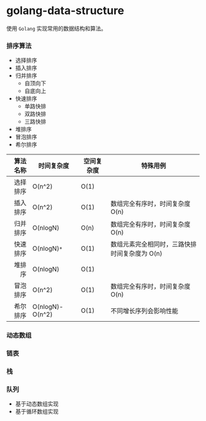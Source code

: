 # golang-data-structure

使用 `Golang` 实现常用的数据结构和算法。

### 排序算法
- 选择排序
- 插入排序
- 归并排序
  + 自顶向下
  + 自底向上
- 快速排序
  + 单路快排
  + 双路快排
  + 三路快排
- 堆排序
- 冒泡排序
- 希尔排序

|算法名称|时间复杂度|空间复杂度|特殊用例|
|----:|----|----|----|
|选择排序 | O(n^2) | O(1) | |
|插入排序 | O(n^2) | O(1)|数组完全有序时，时间复杂度 O(n)|
|归并排序 | O(nlogN) | O(n) |数组完全有序时，时间复杂度 O(n)|
|快速排序 | O(nlogN)`*`| O(1) |数组元素完全相同时，三路快排时间复杂度为 O(n)|
|堆排序   | O(nlogN)| O(1)| |
|冒泡排序 | O(n^2) | O(1) |数组完全有序时，时间复杂度 O(n)|
|希尔排序 | O(nlogN)-O(n^2)|O(1)|不同增长序列会影响性能|

### 动态数组
### 链表
### 栈
### 队列
- 基于动态数组实现
- 基于循环数组实现

